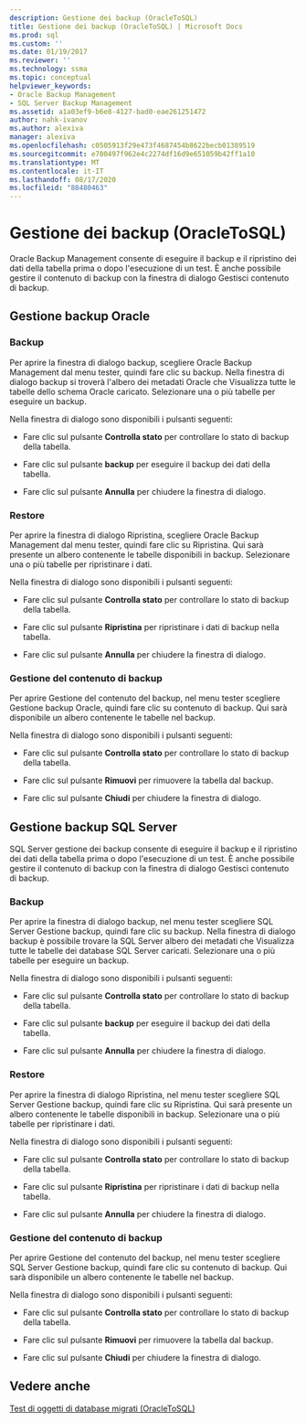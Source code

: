 ```yaml
---
description: Gestione dei backup (OracleToSQL)
title: Gestione dei backup (OracleToSQL) | Microsoft Docs
ms.prod: sql
ms.custom: ''
ms.date: 01/19/2017
ms.reviewer: ''
ms.technology: ssma
ms.topic: conceptual
helpviewer_keywords:
- Oracle Backup Management
- SQL Server Backup Management
ms.assetid: a1a03ef9-b6e8-4127-bad0-eae261251472
author: nahk-ivanov
ms.author: alexiva
manager: alexiva
ms.openlocfilehash: c0505913f29e473f4687454b8622becb01389519
ms.sourcegitcommit: e700497f962e4c2274df16d9e651059b42ff1a10
ms.translationtype: MT
ms.contentlocale: it-IT
ms.lasthandoff: 08/17/2020
ms.locfileid: "88480463"
---
```

# <a name="managing-backups-oracletosql"></a>Gestione dei backup (OracleToSQL)
Oracle Backup Management consente di eseguire il backup e il ripristino dei dati della tabella prima o dopo l'esecuzione di un test. È anche possibile gestire il contenuto di backup con la finestra di dialogo Gestisci contenuto di backup.  
  
## <a name="oracle-backup-management"></a>Gestione backup Oracle  
  
### <a name="backup"></a>Backup  
Per aprire la finestra di dialogo backup, scegliere Oracle Backup Management dal menu tester, quindi fare clic su backup. Nella finestra di dialogo backup si troverà l'albero dei metadati Oracle che Visualizza tutte le tabelle dello schema Oracle caricato. Selezionare una o più tabelle per eseguire un backup.  
  
Nella finestra di dialogo sono disponibili i pulsanti seguenti:  
  
-   Fare clic sul pulsante **Controlla stato** per controllare lo stato di backup della tabella.  
  
-   Fare clic sul pulsante **backup** per eseguire il backup dei dati della tabella.  
  
-   Fare clic sul pulsante **Annulla** per chiudere la finestra di dialogo.  
  
### <a name="restore"></a>Restore  
Per aprire la finestra di dialogo Ripristina, scegliere Oracle Backup Management dal menu tester, quindi fare clic su Ripristina. Qui sarà presente un albero contenente le tabelle disponibili in backup. Selezionare una o più tabelle per ripristinare i dati.  
  
Nella finestra di dialogo sono disponibili i pulsanti seguenti:  
  
-   Fare clic sul pulsante **Controlla stato** per controllare lo stato di backup della tabella.  
  
-   Fare clic sul pulsante **Ripristina** per ripristinare i dati di backup nella tabella.  
  
-   Fare clic sul pulsante **Annulla** per chiudere la finestra di dialogo.  
  
### <a name="managing-backup-contents"></a>Gestione del contenuto di backup  
Per aprire Gestione del contenuto del backup, nel menu tester scegliere Gestione backup Oracle, quindi fare clic su contenuto di backup. Qui sarà disponibile un albero contenente le tabelle nel backup.  
  
Nella finestra di dialogo sono disponibili i pulsanti seguenti:  
  
-   Fare clic sul pulsante **Controlla stato** per controllare lo stato di backup della tabella.  
  
-   Fare clic sul pulsante **Rimuovi** per rimuovere la tabella dal backup.  
  
-   Fare clic sul pulsante **Chiudi** per chiudere la finestra di dialogo.  
  
## <a name="sql-server-backup-management"></a>Gestione backup SQL Server  
SQL Server gestione dei backup consente di eseguire il backup e il ripristino dei dati della tabella prima o dopo l'esecuzione di un test. È anche possibile gestire il contenuto di backup con la finestra di dialogo Gestisci contenuto di backup.  
  
### <a name="backup"></a>Backup  
Per aprire la finestra di dialogo backup, nel menu tester scegliere SQL Server Gestione backup, quindi fare clic su backup. Nella finestra di dialogo backup è possibile trovare la SQL Server albero dei metadati che Visualizza tutte le tabelle dei database SQL Server caricati. Selezionare una o più tabelle per eseguire un backup.  
  
Nella finestra di dialogo sono disponibili i pulsanti seguenti:  
  
-   Fare clic sul pulsante **Controlla stato** per controllare lo stato di backup della tabella.  
  
-   Fare clic sul pulsante **backup** per eseguire il backup dei dati della tabella.  
  
-   Fare clic sul pulsante **Annulla** per chiudere la finestra di dialogo.  
  
### <a name="restore"></a>Restore  
Per aprire la finestra di dialogo Ripristina, nel menu tester scegliere SQL Server Gestione backup, quindi fare clic su Ripristina. Qui sarà presente un albero contenente le tabelle disponibili in backup. Selezionare una o più tabelle per ripristinare i dati.  
  
Nella finestra di dialogo sono disponibili i pulsanti seguenti:  
  
-   Fare clic sul pulsante **Controlla stato** per controllare lo stato di backup della tabella.  
  
-   Fare clic sul pulsante **Ripristina** per ripristinare i dati di backup nella tabella.  
  
-   Fare clic sul pulsante **Annulla** per chiudere la finestra di dialogo.  
  
### <a name="managing-backup-contents"></a>Gestione del contenuto di backup  
Per aprire Gestione del contenuto del backup, nel menu tester scegliere SQL Server Gestione backup, quindi fare clic su contenuto di backup. Qui sarà disponibile un albero contenente le tabelle nel backup.  
  
Nella finestra di dialogo sono disponibili i pulsanti seguenti:  
  
-   Fare clic sul pulsante **Controlla stato** per controllare lo stato di backup della tabella.  
  
-   Fare clic sul pulsante **Rimuovi** per rimuovere la tabella dal backup.  
  
-   Fare clic sul pulsante **Chiudi** per chiudere la finestra di dialogo.  
  
## <a name="see-also"></a>Vedere anche  
[Test di oggetti di database migrati &#40;OracleToSQL&#41;](../../ssma/oracle/testing-migrated-database-objects-oracletosql.md)  
  
